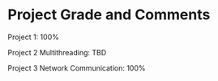 # Project Grade and Comments

Project 1: 100%

Project 2 Multithreading: TBD

Project 3 Network Communication: 100%
